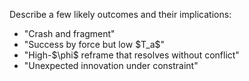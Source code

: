 Describe a few likely outcomes and their implications:

- "Crash and fragment"
- "Success by force but low \$T\_a\$"
- "High-\$\phi\$ reframe that resolves without conflict"
- "Unexpected innovation under constraint"